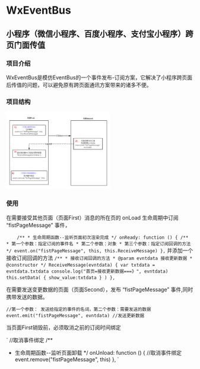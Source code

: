# WxEventBus
## 小程序（微信小程序、百度小程序、支付宝小程序）跨页门面传值

### 项目介绍
WxEventBus是模仿EventBus的一个事件发布-订阅方案，它解决了小程序跨页面后传值的问题，可以避免原有跨页面通讯方案带来的诸多不便。

### 项目结构
<img src="https://github.com/zhibuyu/WxEventBus/blob/master/show_pics/architecture.png?raw=true" width="280"/> 

</br>

### 使用
在需要接受其他页面（页面First）消息的所在页的 onLoad 生命周期中订阅 “fistPageMessage” 事件，
 
`     /**
       * 生命周期函数--监听页面初次渲染完成
       */
      onReady: function () {
        /**
         * 第一个参数：指定订阅的事件名
         * 第二个参数：对象
         * 第三个参数：指定订阅回调的方法
         */
        event.on("fistPageMessage", this, this.ReceiveMessage)
      },
      `
 并添加一个接收订阅回调的方法
   `/**
      * 接收订阅回调的方法
      * @param evntdata 接收更新数据
      * @constructor
      */
   ReceiveMessage(evntdata) {
     var txtdata = evntdata.txtdata
     console.log("首页=接收更新数据===》", evntdata)
     this.setData(
       {
         show_value:txtdata
       }
     )
   },`


在需要发送变更数据的页面（页面Second），发布 “fistPageMessage” 事件,同时携带发送的数据。

` //第一个参数： 发送给指定的事件的名词，第二个参数：需要发送的数据
 event.emit("fistPageMessage", evntdata) //发送更新数据 `

当页面First销毁前，必须取消之前的订阅时间绑定

` //取消事件绑定
  /**
   * 生命周期函数--监听页面卸载
   */
  onUnload: function () {
    //取消事件绑定
    event.remove("fistPageMessage", this)
  },
  `
